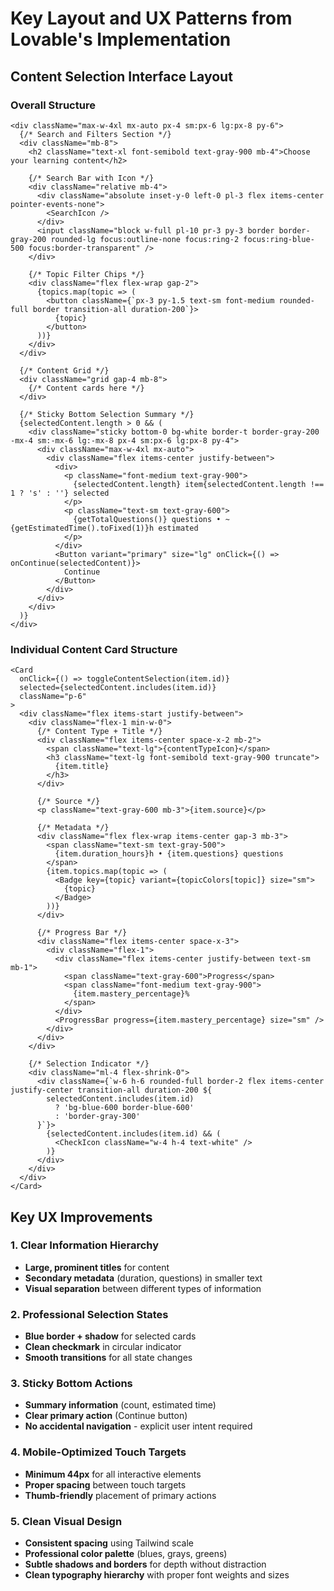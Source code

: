 # Key Layout and UX Patterns from Lovable's Implementation

## Content Selection Interface Layout

### Overall Structure
```tsx
<div className="max-w-4xl mx-auto px-4 sm:px-6 lg:px-8 py-6">
  {/* Search and Filters Section */}
  <div className="mb-8">
    <h2 className="text-xl font-semibold text-gray-900 mb-4">Choose your learning content</h2>
    
    {/* Search Bar with Icon */}
    <div className="relative mb-4">
      <div className="absolute inset-y-0 left-0 pl-3 flex items-center pointer-events-none">
        <SearchIcon />
      </div>
      <input className="block w-full pl-10 pr-3 py-3 border border-gray-200 rounded-lg focus:outline-none focus:ring-2 focus:ring-blue-500 focus:border-transparent" />
    </div>

    {/* Topic Filter Chips */}
    <div className="flex flex-wrap gap-2">
      {topics.map(topic => (
        <button className={`px-3 py-1.5 text-sm font-medium rounded-full border transition-all duration-200`}>
          {topic}
        </button>
      ))}
    </div>
  </div>

  {/* Content Grid */}
  <div className="grid gap-4 mb-8">
    {/* Content cards here */}
  </div>

  {/* Sticky Bottom Selection Summary */}
  {selectedContent.length > 0 && (
    <div className="sticky bottom-0 bg-white border-t border-gray-200 -mx-4 sm:-mx-6 lg:-mx-8 px-4 sm:px-6 lg:px-8 py-4">
      <div className="max-w-4xl mx-auto">
        <div className="flex items-center justify-between">
          <div>
            <p className="font-medium text-gray-900">
              {selectedContent.length} item{selectedContent.length !== 1 ? 's' : ''} selected
            </p>
            <p className="text-sm text-gray-600">
              {getTotalQuestions()} questions • ~{getEstimatedTime().toFixed(1)}h estimated
            </p>
          </div>
          <Button variant="primary" size="lg" onClick={() => onContinue(selectedContent)}>
            Continue
          </Button>
        </div>
      </div>
    </div>
  )}
</div>
```

### Individual Content Card Structure
```tsx
<Card
  onClick={() => toggleContentSelection(item.id)}
  selected={selectedContent.includes(item.id)}
  className="p-6"
>
  <div className="flex items-start justify-between">
    <div className="flex-1 min-w-0">
      {/* Content Type + Title */}
      <div className="flex items-center space-x-2 mb-2">
        <span className="text-lg">{contentTypeIcon}</span>
        <h3 className="text-lg font-semibold text-gray-900 truncate">
          {item.title}
        </h3>
      </div>
      
      {/* Source */}
      <p className="text-gray-600 mb-3">{item.source}</p>
      
      {/* Metadata */}
      <div className="flex flex-wrap items-center gap-3 mb-3">
        <span className="text-sm text-gray-500">
          {item.duration_hours}h • {item.questions} questions
        </span>
        {item.topics.map(topic => (
          <Badge key={topic} variant={topicColors[topic]} size="sm">
            {topic}
          </Badge>
        ))}
      </div>
      
      {/* Progress Bar */}
      <div className="flex items-center space-x-3">
        <div className="flex-1">
          <div className="flex items-center justify-between text-sm mb-1">
            <span className="text-gray-600">Progress</span>
            <span className="font-medium text-gray-900">
              {item.mastery_percentage}%
            </span>
          </div>
          <ProgressBar progress={item.mastery_percentage} size="sm" />
        </div>
      </div>
    </div>
    
    {/* Selection Indicator */}
    <div className="ml-4 flex-shrink-0">
      <div className={`w-6 h-6 rounded-full border-2 flex items-center justify-center transition-all duration-200 ${
        selectedContent.includes(item.id)
          ? 'bg-blue-600 border-blue-600'
          : 'border-gray-300'
      }`}>
        {selectedContent.includes(item.id) && (
          <CheckIcon className="w-4 h-4 text-white" />
        )}
      </div>
    </div>
  </div>
</Card>
```

## Key UX Improvements

### 1. Clear Information Hierarchy
- **Large, prominent titles** for content
- **Secondary metadata** (duration, questions) in smaller text
- **Visual separation** between different types of information

### 2. Professional Selection States
- **Blue border + shadow** for selected cards
- **Clean checkmark** in circular indicator
- **Smooth transitions** for all state changes

### 3. Sticky Bottom Actions
- **Summary information** (count, estimated time)
- **Clear primary action** (Continue button)
- **No accidental navigation** - explicit user intent required

### 4. Mobile-Optimized Touch Targets
- **Minimum 44px** for all interactive elements
- **Proper spacing** between touch targets
- **Thumb-friendly** placement of primary actions

### 5. Clean Visual Design
- **Consistent spacing** using Tailwind scale
- **Professional color palette** (blues, grays, greens)
- **Subtle shadows and borders** for depth without distraction
- **Clean typography hierarchy** with proper font weights and sizes

